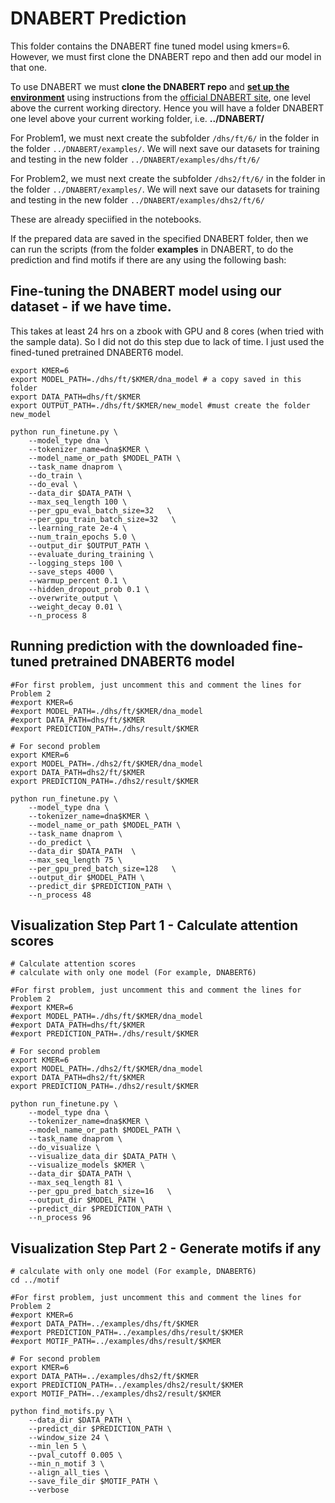 # DNABERT Prediction
This folder contains the DNABERT fine tuned model using kmers=6. However, we must first clone the DNABERT repo and then add our model in that one.

To use DNABERT we must <b>clone the DNABERT repo</b> and <b><u>set up the environment</u></b> using instructions from the [official DNABERT site](https://github.com/jerryji1993/DNABERT), one level above the current working directory. Hence you will have a folder DNABERT one level above your current working folder, i.e. <b>../DNABERT/</b>

For Problem1, we must next create the subfolder ```/dhs/ft/6/``` in the folder in the folder ```../DNABERT/examples/```. We will next save our datasets for training and testing in the new folder ```../DNABERT/examples/dhs/ft/6/```

For Problem2, we must next create the subfolder ```/dhs2/ft/6/``` in the folder in the folder ```../DNABERT/examples/```. We will next save our datasets for training and testing in the new folder ```../DNABERT/examples/dhs2/ft/6/```

These are already speciified in the notebooks.

If the prepared data are saved in the specified DNABERT folder, then we can run the scripts (from the folder <b>examples</b> in DNABERT, to do the prediction and find motifs if there are any using the following bash:

## Fine-tuning the DNABERT model using our dataset - if we have time.
This takes at least 24 hrs on a zbook with GPU and 8 cores (when tried with the sample data). So I did not do this step due to lack of time. I just used the fined-tuned pretrained DNABERT6 model.
```
export KMER=6
export MODEL_PATH=./dhs/ft/$KMER/dna_model # a copy saved in this folder
export DATA_PATH=dhs/ft/$KMER
export OUTPUT_PATH=./dhs/ft/$KMER/new_model #must create the folder new_model

python run_finetune.py \
    --model_type dna \
    --tokenizer_name=dna$KMER \
    --model_name_or_path $MODEL_PATH \
    --task_name dnaprom \
    --do_train \
    --do_eval \
    --data_dir $DATA_PATH \
    --max_seq_length 100 \
    --per_gpu_eval_batch_size=32   \
    --per_gpu_train_batch_size=32   \
    --learning_rate 2e-4 \
    --num_train_epochs 5.0 \
    --output_dir $OUTPUT_PATH \
    --evaluate_during_training \
    --logging_steps 100 \
    --save_steps 4000 \
    --warmup_percent 0.1 \
    --hidden_dropout_prob 0.1 \
    --overwrite_output \
    --weight_decay 0.01 \
    --n_process 8

```

## Running prediction with the downloaded fine-tuned pretrained DNABERT6 model
```
#For first problem, just uncomment this and comment the lines for Problem 2
#export KMER=6
#export MODEL_PATH=./dhs/ft/$KMER/dna_model
#export DATA_PATH=dhs/ft/$KMER
#export PREDICTION_PATH=./dhs/result/$KMER

# For second problem
export KMER=6
export MODEL_PATH=./dhs2/ft/$KMER/dna_model
export DATA_PATH=dhs2/ft/$KMER
export PREDICTION_PATH=./dhs2/result/$KMER

python run_finetune.py \
    --model_type dna \
    --tokenizer_name=dna$KMER \
    --model_name_or_path $MODEL_PATH \
    --task_name dnaprom \
    --do_predict \
    --data_dir $DATA_PATH  \
    --max_seq_length 75 \
    --per_gpu_pred_batch_size=128   \
    --output_dir $MODEL_PATH \
    --predict_dir $PREDICTION_PATH \
    --n_process 48
```

## Visualization Step Part 1 - Calculate attention scores
```
# Calculate attention scores
# calculate with only one model (For example, DNABERT6)

#For first problem, just uncomment this and comment the lines for Problem 2
#export KMER=6
#export MODEL_PATH=./dhs/ft/$KMER/dna_model
#export DATA_PATH=dhs/ft/$KMER
#export PREDICTION_PATH=./dhs/result/$KMER

# For second problem
export KMER=6
export MODEL_PATH=./dhs2/ft/$KMER/dna_model
export DATA_PATH=dhs2/ft/$KMER
export PREDICTION_PATH=./dhs2/result/$KMER

python run_finetune.py \
    --model_type dna \
    --tokenizer_name=dna$KMER \
    --model_name_or_path $MODEL_PATH \
    --task_name dnaprom \
    --do_visualize \
    --visualize_data_dir $DATA_PATH \
    --visualize_models $KMER \
    --data_dir $DATA_PATH \
    --max_seq_length 81 \
    --per_gpu_pred_batch_size=16   \
    --output_dir $MODEL_PATH \
    --predict_dir $PREDICTION_PATH \
    --n_process 96

```

## Visualization Step Part 2 - Generate motifs if any
```
# calculate with only one model (For example, DNABERT6)
cd ../motif

#For first problem, just uncomment this and comment the lines for Problem 2
#export KMER=6
#export DATA_PATH=../examples/dhs/ft/$KMER
#export PREDICTION_PATH=../examples/dhs/result/$KMER
#export MOTIF_PATH=../examples/dhs/result/$KMER

# For second problem
export KMER=6
export DATA_PATH=../examples/dhs2/ft/$KMER
export PREDICTION_PATH=../examples/dhs2/result/$KMER
export MOTIF_PATH=../examples/dhs2/result/$KMER

python find_motifs.py \
    --data_dir $DATA_PATH \
    --predict_dir $PREDICTION_PATH \
    --window_size 24 \
    --min_len 5 \
    --pval_cutoff 0.005 \
    --min_n_motif 3 \
    --align_all_ties \
    --save_file_dir $MOTIF_PATH \
    --verbose
```
